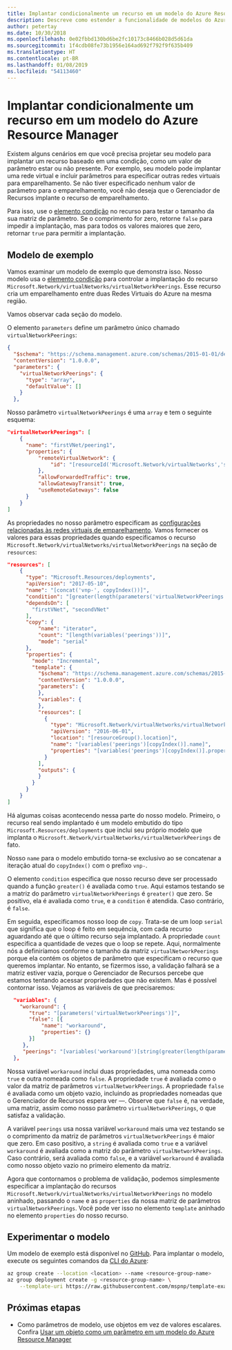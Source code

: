 ```yaml
---
title: Implantar condicionalmente um recurso em um modelo do Azure Resource Manager
description: Descreve como estender a funcionalidade de modelos do Azure Resource Manager para implantar condicionalmente um recurso dependendo do valor de um parâmetro.
author: petertay
ms.date: 10/30/2018
ms.openlocfilehash: 0e02fbbd130bd6be2fc10173c8466b028d5d61da
ms.sourcegitcommit: 1f4cdb08fe73b1956e164ad692f792f9f635b409
ms.translationtype: HT
ms.contentlocale: pt-BR
ms.lasthandoff: 01/08/2019
ms.locfileid: "54113460"
---
```

# <a name="conditionally-deploy-a-resource-in-an-azure-resource-manager-template"></a>Implantar condicionalmente um recurso em um modelo do Azure Resource Manager

Existem alguns cenários em que você precisa projetar seu modelo para implantar um recurso baseado em uma condição, como um valor de parâmetro estar ou não presente. Por exemplo, seu modelo pode implantar uma rede virtual e incluir parâmetros para especificar outras redes virtuais para emparelhamento. Se não tiver especificado nenhum valor de parâmetro para o emparelhamento, você não deseja que o Gerenciador de Recursos implante o recurso de emparelhamento.

Para isso, use o [elemento condição][azure-resource-manager-condition] no recurso para testar o tamanho da sua matriz de parâmetro. Se o comprimento for zero, retorne `false` para impedir a implantação, mas para todos os valores maiores que zero, retornar `true` para permitir a implantação.

## <a name="example-template"></a>Modelo de exemplo

Vamos examinar um modelo de exemplo que demonstra isso. Nosso modelo usa o [elemento condição][azure-resource-manager-condition] para controlar a implantação do recurso `Microsoft.Network/virtualNetworks/virtualNetworkPeerings`. Esse recurso cria um emparelhamento entre duas Redes Virtuais do Azure na mesma região.

Vamos observar cada seção do modelo.

O elemento `parameters` define um parâmetro único chamado `virtualNetworkPeerings`:

```json
{
  "$schema": "https://schema.management.azure.com/schemas/2015-01-01/deploymentTemplate.json#",
  "contentVersion": "1.0.0.0",
  "parameters": {
    "virtualNetworkPeerings": {
      "type": "array",
      "defaultValue": []
    }
  },
```

Nosso parâmetro `virtualNetworkPeerings` é uma `array` e tem o seguinte esquema:

```json
"virtualNetworkPeerings": [
    {
      "name": "firstVNet/peering1",
      "properties": {
          "remoteVirtualNetwork": {
              "id": "[resourceId('Microsoft.Network/virtualNetworks','secondVNet')]"
          },
          "allowForwardedTraffic": true,
          "allowGatewayTransit": true,
          "useRemoteGateways": false
      }
    }
]
```

As propriedades no nosso parâmetro especificam as [configurações relacionadas às redes virtuais de emparelhamento][vnet-peering-resource-schema]. Vamos fornecer os valores para essas propriedades quando especificamos o recurso `Microsoft.Network/virtualNetworks/virtualNetworkPeerings` na seção de `resources`:

```json
"resources": [
    {
      "type": "Microsoft.Resources/deployments",
      "apiVersion": "2017-05-10",
      "name": "[concat('vnp-', copyIndex())]",
      "condition": "[greater(length(parameters('virtualNetworkPeerings')), 0)]",
      "dependsOn": [
        "firstVNet", "secondVNet"
      ],
      "copy": {
          "name": "iterator",
          "count": "[length(variables('peerings'))]",
          "mode": "serial"
      },
      "properties": {
        "mode": "Incremental",
        "template": {
          "$schema": "https://schema.management.azure.com/schemas/2015-01-01/deploymentTemplate.json#",
          "contentVersion": "1.0.0.0",
          "parameters": {
          },
          "variables": {
          },
          "resources": [
            {
              "type": "Microsoft.Network/virtualNetworks/virtualNetworkPeerings",
              "apiVersion": "2016-06-01",
              "location": "[resourceGroup().location]",
              "name": "[variables('peerings')[copyIndex()].name]",
              "properties": "[variables('peerings')[copyIndex()].properties]"
            }
          ],
          "outputs": {
          }
        }
      }
    }
]
```

Há algumas coisas acontecendo nessa parte do nosso modelo. Primeiro, o recurso real sendo implantado é um modelo embutido do tipo `Microsoft.Resources/deployments` que inclui seu próprio modelo que implanta o `Microsoft.Network/virtualNetworks/virtualNetworkPeerings` de fato.

Nosso `name` para o modelo embutido torna-se exclusivo ao se concatenar a iteração atual do `copyIndex()` com o prefixo `vnp-`.

O elemento `condition` especifica que nosso recurso deve ser processado quando a função `greater()` é avaliada como `true`. Aqui estamos testando se a matriz do parâmetro `virtualNetworkPeerings` é `greater()` que zero. Se positivo, ela é avaliada como `true`, e a `condition` é atendida. Caso contrário, é `false`.

Em seguida, especificamos nosso loop de `copy`. Trata-se de um loop `serial` que significa que o loop é feito em sequência, com cada recurso aguardando até que o último recurso seja implantado. A propriedade `count` especifica a quantidade de vezes que o loop se repete. Aqui, normalmente nós a definiríamos conforme o tamanho da matriz `virtualNetworkPeerings` porque ela contém os objetos de parâmetro que especificam o recurso que queremos implantar. No entanto, se fizermos isso, a validação falhará se a matriz estiver vazia, porque o Gerenciador de Recursos percebe que estamos tentando acessar propriedades que não existem. Mas é possível contornar isso. Vejamos as variáveis de que precisaremos:

```json
  "variables": {
    "workaround": {
       "true": "[parameters('virtualNetworkPeerings')]",
       "false": [{
           "name": "workaround",
           "properties": {}
       }]
     },
     "peerings": "[variables('workaround')[string(greater(length(parameters('virtualNetworkPeerings')), 0))]]"
  },
```

Nossa variável `workaround` inclui duas propriedades, uma nomeada como `true` e outra nomeada como `false`. A propriedade `true` é avaliada como o valor da matriz de parâmetros `virtualNetworkPeerings`. A propriedade `false` é avaliada como um objeto vazio, incluindo as propriedades nomeadas que o Gerenciador de Recursos espera ver &mdash;. Observe que `false` é, na verdade, uma matriz, assim como nosso parâmetro `virtualNetworkPeerings`, o que satisfaz a validação.

A variável `peerings` usa nossa variável `workaround` mais uma vez testando se o comprimento da matriz de parâmetros `virtualNetworkPeerings` é maior que zero. Em caso positivo, a `string` é avaliada como `true` e a variável `workaround` é avaliada como a matriz do parâmetro `virtualNetworkPeerings`. Caso contrário, será avaliada como `false`, e a variável `workaround` é avaliada como nosso objeto vazio no primeiro elemento da matriz.

Agora que contornamos o problema de validação, podemos simplesmente especificar a implantação do recursos `Microsoft.Network/virtualNetworks/virtualNetworkPeerings` no modelo aninhado, passando o `name` e as `properties` da nossa matriz de parâmetros `virtualNetworkPeerings`. Você pode ver isso no elemento `template` aninhado no elemento `properties` do nosso recurso.

## <a name="try-the-template"></a>Experimentar o modelo

Um modelo de exemplo está disponível no [GitHub][github]. Para implantar o modelo, execute os seguintes comandos da [CLI do Azure][cli]:

```bash
az group create --location <location> --name <resource-group-name>
az group deployment create -g <resource-group-name> \
    --template-uri https://raw.githubusercontent.com/mspnp/template-examples/master/example2-conditional/deploy.json
```

## <a name="next-steps"></a>Próximas etapas

* Como parâmetros de modelo, use objetos em vez de valores escalares. Confira [Usar um objeto como um parâmetro em um modelo do Azure Resource Manager](./objects-as-parameters.md)

<!-- links -->
[azure-resource-manager-condition]: /azure/azure-resource-manager/resource-manager-templates-resources#condition
[azure-resource-manager-variable]: /azure/azure-resource-manager/resource-group-authoring-templates#variables
[vnet-peering-resource-schema]: /azure/templates/microsoft.network/virtualnetworks/virtualnetworkpeerings
[cli]: /cli/azure/?view=azure-cli-latest
[github]: https://github.com/mspnp/template-examples
